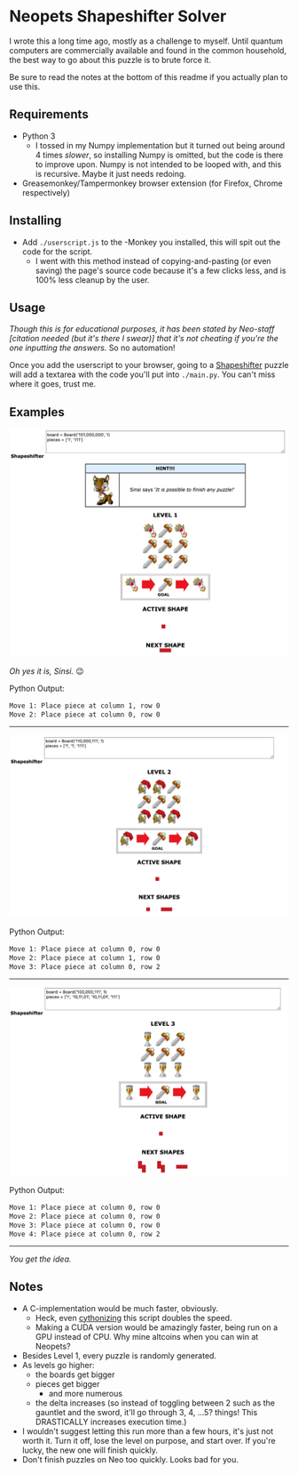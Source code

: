 # Neopets Shapeshifter Solver
I wrote this a long time ago, mostly as a challenge to myself. Until quantum computers are commercially available and found in the common household, the best way to go about this puzzle is to brute force it.

Be sure to read the notes at the bottom of this readme if you actually plan to use this.

## Requirements
* Python 3
  * I tossed in my Numpy implementation but it turned out being around 4 times _slower_, so installing Numpy is omitted, but the code is there to improve upon. Numpy is not intended to be looped with, and this is recursive. Maybe it just needs redoing.
* Greasemonkey/Tampermonkey browser extension (for Firefox, Chrome respectively)

## Installing
* Add `./userscript.js` to the -Monkey you installed, this will spit out the code for the script.
  * I went with this method instead of copying-and-pasting (or even saving) the page's source code because it's a few clicks less, and is 100% less cleanup by the user.

## Usage
_Though this is for educational purposes, it has been stated by Neo-staff [citation needed (but it's there I swear)] that it's not cheating if you're the one inputting the answers._ So no automation!

Once you add the userscript to your browser, going to a [Shapeshifter](http://www.neopets.com/medieval/shapeshifter_index.phtml) puzzle will add a textarea with the code you'll put into `./main.py`. You can't miss where it goes, trust me.


## Examples
![alt text](./images/Level1.png "Level 1")

_Oh yes it is, Sinsi._ 😉

Python Output:
```
Move 1: Place piece at column 1, row 0
Move 2: Place piece at column 0, row 0
```

---

![alt text](./images/Level2.png "Level 2")

Python Output:
```
Move 1: Place piece at column 0, row 0
Move 2: Place piece at column 1, row 0
Move 3: Place piece at column 0, row 2
```

---

![alt text](./images/Level3.png "Level 3")

Python Output:
```
Move 1: Place piece at column 0, row 0
Move 2: Place piece at column 0, row 0
Move 3: Place piece at column 0, row 0
Move 4: Place piece at column 0, row 2
```

---

_You get the idea._

## Notes
* A C-implementation would be much faster, obviously.
  * Heck, even [cythonizing](https://cython.readthedocs.io/en/latest/src/tutorial/cython_tutorial.html) this script doubles the speed.
  * Making a CUDA version would be amazingly faster, being run on a GPU instead of CPU. Why mine altcoins when you can win at Neopets?
* Besides Level 1, every puzzle is randomly generated.
* As levels go higher:
  * the boards get bigger
  * pieces get bigger
    * and more numerous
  * the delta increases (so instead of toggling between 2 such as the gauntlet and the sword, it'll go through 3, 4, ...5? things! This DRASTICALLY increases execution time.)
* I wouldn't suggest letting this run more than a few hours, it's just not worth it. Turn it off, lose the level on purpose, and start over. If you're lucky, the new one will finish quickly.
* Don't finish puzzles on Neo too quickly. Looks bad for you.